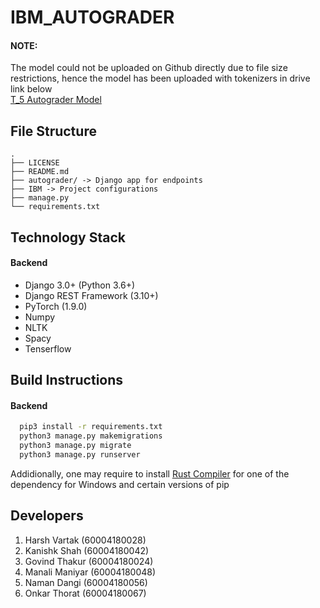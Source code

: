 # IBM_AUTOGRADER

#### NOTE: 
The model could not be uploaded on Github directly due to file size restrictions, hence the model has been uploaded with tokenizers in drive link below<br>
[T_5 Autograder Model](https://drive.google.com/drive/folders/1r2P0PzB5u2a4xhI4hFaa_l0RZRYw5sb-?usp=sharing)


## File Structure

```
.
├── LICENSE
├── README.md
├── autograder/ -> Django app for endpoints
├── IBM -> Project configurations
├── manage.py
└── requirements.txt
```


## Technology Stack

#### Backend
- Django 3.0+ (Python 3.6+)
- Django REST Framework (3.10+)
- PyTorch (1.9.0)
- Numpy
- NLTK
- Spacy
- Tenserflow

## Build Instructions

#### Backend
```bash
  pip3 install -r requirements.txt
  python3 manage.py makemigrations
  python3 manage.py migrate
  python3 manage.py runserver
```
Addidionally, one may require to install [Rust Compiler](https://static.rust-lang.org/rustup/dist/x86_64-pc-windows-msvc/rustup-init.exe) for one of the dependency for Windows and certain versions of pip

## Developers         
1. Harsh Vartak (60004180028)
2. Kanishk Shah (60004180042)
3. Govind Thakur (60004180024)
4. Manali Maniyar (60004180048)
5. Naman Dangi (60004180056)
6. Onkar Thorat (60004180067)
